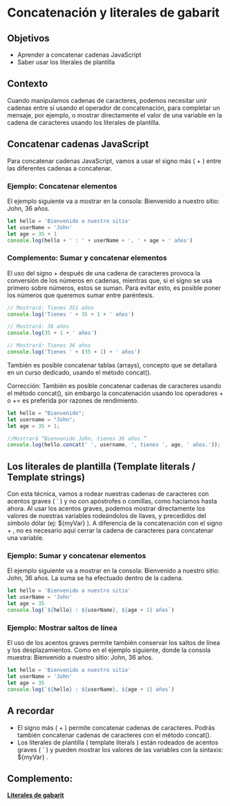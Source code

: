 # Concatenación y literales de gabarit

## Objetivos

- Aprender a concatenar cadenas JavaScript
- Saber usar los literales de plantilla

## Contexto

Cuando manipulamos cadenas de caracteres, podemos necesitar unir cadenas entre sí usando el operador de concatenación, para completar un mensaje, por ejemplo, o mostrar directamente el valor de una variable en la cadena de caracteres usando los literales de plantilla.

## Concatenar cadenas JavaScript

Para concatenar cadenas JavaScript, vamos a usar el signo más ( + ) entre las diferentes cadenas a concatenar.

### Ejemplo: Concatenar elementos

El ejemplo siguiente va a mostrar en la consola: Bienvenido a nuestro sitio: John, 36 años.

```javascript
let hello = 'Bienvenido a nuestro sitio'
let userName = 'John'
let age = 35 + 1
console.log(hello + ' : ' + userName + ', ' + age + ' años')
```

### Complemento: Sumar y concatenar elementos

El uso del signo + después de una cadena de caracteres provoca la conversión de los números en cadenas, mientras que, si el signo se usa primero sobre números, estos se suman. Para evitar esto, es posible poner los números que queremos sumar entre paréntesis.

```javascript
// Mostrará: Tienes 351 años
console.log('Tienes ' + 35 + 1 + ' años')

// Mostrará: 36 años
console.log(35 + 1 + ' años')

// Mostrará: Tienes 36 años
console.log('Tienes ' + (35 + 1) + ' años')
```

También es posible concatenar tablas (arrays), concepto que se detallará en un curso dedicado, usando el método concat().

Corrección: También es posible concatenar cadenas de caracteres usando el método concat(), sin embargo la concatenación usando los operadores + o += es preferida por razones de rendimiento.

```javascript
let hello = "Bienvenido";
let username = "John";
let age = 35 + 1;

//Mostrará “Bienvenido John, tienes 36 años.”
console.log(hello.concat(' ', username, ', tienes ', age, ' años.'));
```

## Los literales de plantilla (Template literals / Template strings)

Con esta técnica, vamos a rodear nuestras cadenas de caracteres con acentos graves ( ` ) y no con apóstrofes o comillas, como hacíamos hasta ahora. Al usar los acentos graves, podemos mostrar directamente los valores de nuestras variables rodeándolos de llaves, y precedidos del símbolo dólar (ej: ${myVar} ). A diferencia de la concatenación con el signo + , no es necesario aquí cerrar la cadena de caracteres para concatenar una variable.

### Ejemplo: Sumar y concatenar elementos

El ejemplo siguiente va a mostrar en la consola: Bienvenido a nuestro sitio: John, 36 años. La suma se ha efectuado dentro de la cadena.

```javascript
let hello = 'Bienvenido a nuestro sitio'
let userName = 'John'
let age = 35
console.log(`${hello} : ${userName}, ${age + 1} años`)
```

### Ejemplo: Mostrar saltos de línea

El uso de los acentos graves permite también conservar los saltos de línea y los desplazamientos. Como en el ejemplo siguiente, donde la consola muestra: Bienvenido a nuestro sitio: John, 36 años.

```javascript
let hello = 'Bienvenido a nuestro sitio'
let userName = 'John'
let age = 35
console.log(`${hello} : ${userName}, ${age + 1} años`)
```

## A recordar

- El signo más ( + ) permite concatenar cadenas de caracteres. Podrás también concatenar cadenas de caracteres con el método concat().
- Los literales de plantilla ( template literals ) están rodeados de acentos graves ( ` ) y pueden mostrar los valores de las variables con la sintaxis: ${myVar} .

## Complemento:

**[Literales de gabarit](https://developer.mozilla.org/fr/docs/Web/JavaScript/Reference/Template_literals)**
